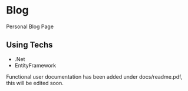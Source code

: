 
# Blog
Personal Blog Page

## Using Techs
- .Net
- EntityFramework

Functional user documentation has been added under docs/readme.pdf, this will be edited soon.
